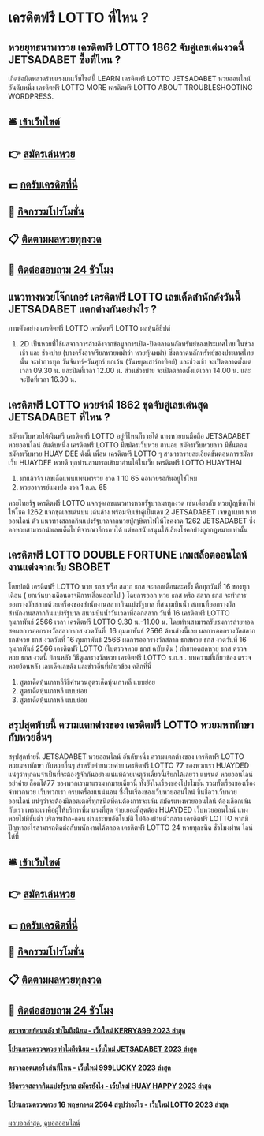 # เครดิตฟรี LOTTO ที่ไหน ?
## หวยยุทธนาพารวย เครดิตฟรี LOTTO 1862 จับคู่เลขเด่นงวดนี้ JETSADABET ซื้อที่ไหน ?
เกิดข้อผิดพลาดร้ายแรงบนเว็บไซต์นี้
LEARN เครดิตฟรี LOTTO JETSADABET หวยออนไลน์ อันดับหนึ่ง เครดิตฟรี LOTTO MORE เครดิตฟรี LOTTO ABOUT TROUBLESHOOTING WORDPRESS.

## 🛎 [เข้าเว็บไซต์](https://bit.ly/3BG5bNw)
## 👉 [สมัครเล่นหวย](https://bit.ly/3BG5bNw)
## 💵 [กดรับเครดิตที่นี่](https://bit.ly/3C3mvgS)
## 👑 [กิจกรรมโปรโมชั่น](https://bit.ly/3C3mvgS)
## 📋 [ติดตามผลหวยทุกงวด](https://bit.ly/3C3mvgS)
## 📱 [ติดต่อสอบถาม 24 ชัวโมง](https://bit.ly/3C3mvgS)

## แนวทางหวยโจ๊กเกอร์ เครดิตฟรี LOTTO เลขเด็ดสำนักดังวันนี้ JETSADABET แตกต่างกันอย่างไร ?
ภาพตัวอย่าง เครดิตฟรี LOTTO เครดิตฟรี LOTTO ผลหุ้นอียิปต์
1. 2D เป็นหวยที่ใช้ผลจากการอ้างอิงจากข้อมูลการเปิด-ปิดตลาดหลักทรัพย์ของประเทศไทย ในช่วงเช้า และ ช่วงบ่าย (บางครั้งอาจเรียกหวยพม่าว่า หวยหุ้นพม่า) ซึ่งตลาดหลักทรัพย์ของประเทศไทยนั้น จะทำการทุก วันจันทร์-วันศุกร์ ยกเว้น (วันหยุดเสาร์อาทิตย์) และช่วงเช้า จะเปิดตลาดตั้งแต่เวลา 09.30 น. และปิดที่เวลา 12.00 น. ส่วนช่วงบ่าย จะเปิดตลาดตั้งแต่เวลา 14.00 น. และจะปิดที่เวลา 16.30 น.

## เครดิตฟรี LOTTO หวยจ่ามี 1862 ชุดจับคู่เลขเด่นสุด JETSADABET ที่ไหน ?
สมัครเว็บหวยได้เงินฟรี เครดิตฟรี LOTTO อยู่ที่ไหนก็รวยได้ แทงหวยบนมือถือ JETSADABET หวยออนไลน์ อันดับหนึ่ง เครดิตฟรี LOTTO มีสมัครเว็บหวย ฮานอย สมัครเว็บหวยลาว มีขั้นตอน สมัครเว็บหวย HUAY DEE ดังนี้
เพื่อน เครดิตฟรี LOTTO ๆ สามารถรายละเอียดขั้นตอนการสมัครเว็บ HUAYDEE หวยดี ทุกท่านสามารถเข้ามาอ่านได้ในเว็บ เครดิตฟรี LOTTO HUAYTHAI
1. มาแล้วจ้า เลขเด็ดแพนแพนพารวย งวด 1 10 65 คอหวยรอกันอยู่ใช่ไหม
2. หวยอาจารย์แมงปอ งวด 1 ต.ค. 65

หวยไทยรัฐ เครดิตฟรี LOTTO แจกชุดเลขแนวทางหวยรัฐบาลมาทุกงวด เช่นเดียวกับ หวยปู่ฤาษีตาไฟให้โชค 1262 แจกชุดเลขเด่นบน เด่นล่าง พร้อมจับเข้าคู่เป็นเลข 2 JETSADABET เจษฎาเบท หวยออนไลน์ ตัว แนวทางสลากกินแบ่งรัฐบาลจากหวยปู่ฤาษีตาไฟให้โชคงวด 1262 JETSADABET ซึ่งคอหวยสามารถนำเลขเด็ดไปพิจารณาอีกรอบได้ แต่ขอสนับสนุนให้เสี่ยงโชคอย่างถูกกฎหมายเท่านั้น

## เครดิตฟรี LOTTO DOUBLE FORTUNE เกมสล็อตออนไลน์งานแต่งจากเว็บ SBOBET
โดยปกติ เครดิตฟรี LOTTO หวย ธกส หรือ สลาก ธกส จะออกเดือนละครั้ง คือทุกวันที่ 16 ของทุกเดือน ( ยกเว้นบางเดือนอาจมีการเลื่อนออกไป ) โดยการออก หวย ธกส หรือ สลาก ธกส จะทำการออกรางวัลสลากด้วยเครื่องของสำนักงานสลากกินแบ่งรัฐบาล ที่สนามบินน้ำ
สถานที่ออกรางวัล สำนักงานสลากกินแบ่งรัฐบาล สนามบินน้ำวันเวลาที่ออกสลาก วันที่ 16 เครดิตฟรี LOTTO กุมภาพันธ์ 2566 เวลา เครดิตฟรี LOTTO 9.30 น.-11.00 น.
โดยท่านสามารถรับชมการถ่ายทอดสดผลการออกรางวัลสลากธกส งวดวันที่  16 กุมภาพันธ์ 2566 ด้านล่างนี้เลย
ผลการออกรางวัลสลาก ธกสหวย ธกส งวดวันที่ 16 กุมภาพันธ์ 2566
ผลการออกรางวัลสลาก ธกสหวย ธกส งวดวันที่ 16 กุมภาพันธ์ 2566 เครดิตฟรี LOTTO (ใบตรวจหวย ธกส ฉบับเต็ม )
 ถ่ายทอดสดหวย ธกส ตรวจหวย ธกส งวดนี้ ย้อนหลัง 
วิธีดูผลรางวัลหวย เครดิตฟรี LOTTO ธ.ก.ส .
บทความที่เกี่ยวข้อง
ตรวจหวยย้อนหลัง เลขเด็ดเลขดัง และข่าวอื่นที่เกี่ยวข้อง คลิกที่นี่
1. สูตรเด็ดหุ้นเกาหลีวิธีคำนวนสูตรเด็ดหุ้นเกาหลี แบบย่อย
2. สูตรเด็ดหุ้นเกาหลี แบบย่อย
3. สูตรเด็ดหุ้นเกาหลี แบบย่อย

## สรุปสุดท้ายนี้ ความแตกต่างของ เครดิตฟรี LOTTO หวยมหาทักษา กับหวยอื่นๆ
สรุปสุดท้ายนี้ JETSADABET หวยออนไลน์ อันดับหนึ่ง ความแตกต่างของ เครดิตฟรี LOTTO หวยมหาทักษา กับหวยอื่นๆ สำหรับค่ายหวยค่าย เครดิตฟรี LOTTO 77 ของพวกเรา HUAYDED แน่ๆว่าทุกคนจำเป็นที่จะต้องรู้จักกันอย่างแน่แท้ด้วยเหตุว่าเดี๋ยวนี้เรียกได้เลยว่า แบรนด์ หวยออนไลน์อย่าค่าย ล็อตโต้77 ของพวกเรามาแรงมากมายเดี๋ยวนี้ ทั้งยังในเรื่องของโปรโมชั่น รวมทั้งเรื่องของเรื่องจำพวกหวย เว็บพวกเรา ครบเครื่องแนน่นอน ซึ่งในเรื่องของเว็บหวยออนไลน์ ขึ้นชื่อว่าเว็บหวยออนไลน์ แน่ๆว่าจะต้องมีลอตเตอรี่ทุกชนิดที่คนต้องการจะเล่น
สมัครแทงหวยออนไลน์ ต้องเลือกเล่นกับเรา เพราะเราคือผู้ให้บริการที่มาแรงที่สุด จ่ายเยอะที่สุดต้อง HUAYDED เว็บหวยออนไลน์ แทงหวยไม่มีขั้นต่ำ บริการฝาก-ถอน ผ่านระบบอัตโนมัติ ไม่ต้องผ่านตัวกลาง เครดิตฟรี LOTTO หากมีปัญหาอะไรสามารถติดต่อกับพนักงานได้ตลอด เครดิตฟรี LOTTO 24 หวยทุกชนิด ชั่วโมงผ่าน ไลน์ได้ที่

## 🛎 [เข้าเว็บไซต์](https://bit.ly/3BG5bNw)
## 👉 [สมัครเล่นหวย](https://bit.ly/3BG5bNw)
## 💵 [กดรับเครดิตที่นี่](https://bit.ly/3C3mvgS)
## 👑 [กิจกรรมโปรโมชั่น](https://bit.ly/3C3mvgS)
## 📋 [ติดตามผลหวยทุกงวด](https://bit.ly/3C3mvgS)
## 📱 [ติดต่อสอบถาม 24 ชัวโมง](https://bit.ly/3C3mvgS)

#### [ตรวจหวยย้อนหลัง ทำไมถึงนิยม - เว็บใหม่ KERRY899 2023 ล่าสุด](https://atom.io/themes/ตรวจหวยย้อนหลัง%20ทำไมถึงนิยม%20-%20เว็บใหม่%20kerry899%202023%20ล่าสุด)
#### [โปรแกรมตรวจหวย ทำไมถึงนิยม - เว็บใหม่ JETSADABET 2023 ล่าสุด](https://atom.io/themes/โปรแกรมตรวจหวย%20ทำไมถึงนิยม%20-%20เว็บใหม่%20jetsadabet%202023%20ล่าสุด)
#### [ตรวจลอตเตอรี่ เล่นที่ไหน - เว็บใหม่ 999LUCKY 2023 ล่าสุด](https://atom.io/themes/ตรวจลอตเตอรี่%20เล่นที่ไหน%20-%20เว็บใหม่%20999lucky%202023%20ล่าสุด)
#### [วิธีตรวจสลากกินแบ่งรัฐบาล สมัครยังไง - เว็บใหม่ HUAY HAPPY 2023 ล่าสุด](https://atom.io/themes/วิธีตรวจสลากกินแบ่งรัฐบาล%20สมัครยังไง%20-%20เว็บใหม่%20huay%20happy%202023%20ล่าสุด)
#### [โปรแกรมตรวจหวย 16 พฤษภาคม 2564 สรุปว่าอะไร - เว็บใหม่ LOTTO 2023 ล่าสุด](https://atom.io/themes/โปรแกรมตรวจหวย%2016%20พฤษภาคม%202564%20สรุปว่าอะไร%20-%20เว็บใหม่%20lotto%202023%20ล่าสุด)

[ผลบอลล่าสุด](https://siamsport.tv "ผลบอลล่าสุด"), [ดูบอลออนไลน์](https://siamsport.tv/ดูบอลสด "ดูบอลออนไลน์")